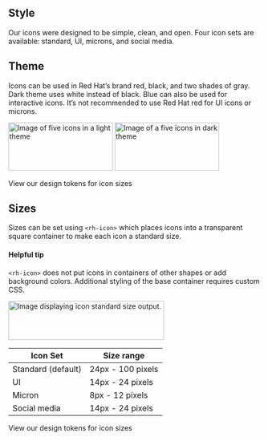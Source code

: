 ## Style

Our icons were designed to be simple, clean, and open. Four icon sets are available: standard, UI, microns, and social media.

## Theme

Icons can be used in Red Hat’s brand red, black, and two shades of gray. Dark theme uses white instead of black. Blue can also be used for interactive icons. It’s not recommended to use Red Hat red for UI icons or microns.

<div class="grid sm-two-columns">
  <uxdot-example width-adjustment="208px">
    <img src="../icon-theme-light.svg"
        alt="Image of five icons in a light theme"
        width="208"
        height="96">
  </uxdot-example>

  <uxdot-example width-adjustment="208px" color-palette="darkest">
    <img src="../icon-theme-dark.svg"
        alt="Image of a five icons in dark theme"
        width="208"
        height="96">
  </uxdot-example>
</div>

<rh-cta href="../../../../tokens/icon/">View our design tokens for icon sizes</rh-cta>

## Sizes

Sizes can be set using <code>&lt;rh-icon&gt;</code> which places icons into a transparent square container to make each icon a standard size.

<rh-alert state="info">
  <h4 slot="header">Helpful tip</h4>
  <p><code>&lt;rh-icon&gt;</code> does not put icons in containers of other shapes or add background colors. Additional styling of the base container requires custom CSS.</p>
</rh-alert>

<uxdot-example width-adjustment="308px">
  <img src="../icon-sizes.svg"
        alt="Image displaying icon standard size output."
        width="310"
        height="78">
</uxdot-example>

<rh-table>
  <table>
    <thead>
      <tr>
        <th scope="col" data-label="Icon Set">Icon Set</th>
        <th scope="col" data-label="Size range">Size range</th>
      </tr>
    </thead>
    <tbody>
      <tr>
        <td data-label="Icon Set">Standard (default)</td>
        <td data-label="Size range">24px - 100 pixels</td>
      </tr>
      <tr>
        <td data-label="Icon Set">UI</td>
        <td data-label="Size range">14px - 24 pixels</td>
      </tr>
      <tr>
        <td data-label="Icon Set">Micron</td>
        <td data-label="Size range">8px - 12 pixels</td>
      </tr>
      <tr>
        <td data-label="Icon Set">Social media</td>
        <td data-label="Size range">14px - 24 pixels</td>
      </tr>
    </tbody>
  </table>
</rh-table>

<rh-cta href="../../../../tokens/icon/">View our design tokens for icon sizes</rh-cta>

